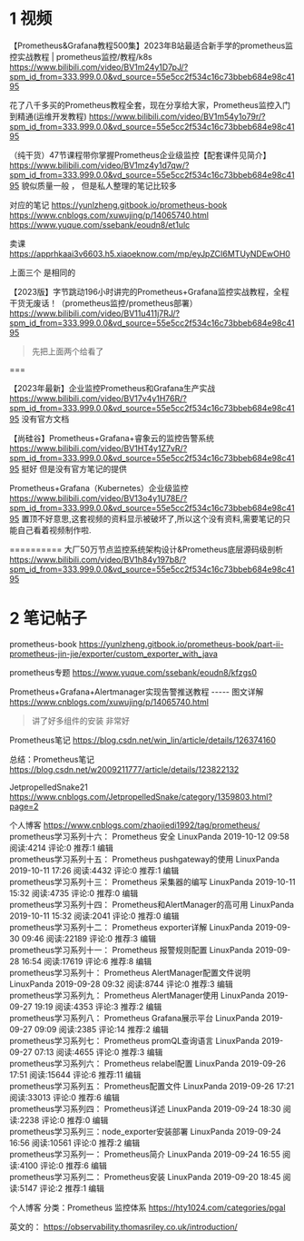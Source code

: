 

# 1 视频 


【Prometheus&Grafana教程500集】2023年B站最适合新手学的prometheus监控实战教程 | prometheus监控/教程/k8s
https://www.bilibili.com/video/BV1m24y1D7pJ/?spm_id_from=333.999.0.0&vd_source=55e5cc2f534c16c73bbeb684e98c4195


花了八千多买的Prometheus教程全套，现在分享给大家，Prometheus监控入门到精通(运维开发教程)
https://www.bilibili.com/video/BV1m54y1o79r/?spm_id_from=333.999.0.0&vd_source=55e5cc2f534c16c73bbeb684e98c4195



（纯干货）47节课程带你掌握Prometheus企业级监控【配套课件见简介】
https://www.bilibili.com/video/BV1mz4y1d7qw/?spm_id_from=333.999.0.0&vd_source=55e5cc2f534c16c73bbeb684e98c4195
貌似质量一般 ， 但是私人整理的笔记比较多 



对应的笔记
https://yunlzheng.gitbook.io/prometheus-book
https://www.cnblogs.com/xuwujing/p/14065740.html
https://www.yuque.com/ssebank/eoudn8/et1ulc

卖课
https://apprhkaai3v6603.h5.xiaoeknow.com/mp/eyJpZCI6MTUyNDEwOH0 



上面三个 是相同的 

【2023版】字节跳动196小时讲完的Prometheus+Grafana监控实战教程，全程干货无废话！（prometheus监控/prometheus部署）
https://www.bilibili.com/video/BV11u411j7RJ/?spm_id_from=333.999.0.0&vd_source=55e5cc2f534c16c73bbeb684e98c4195

> 先把上面两个给看了 


===





【2023年最新】企业监控Prometheus和Grafana生产实战
https://www.bilibili.com/video/BV17v4y1H76R/?spm_id_from=333.999.0.0&vd_source=55e5cc2f534c16c73bbeb684e98c4195
没有官方文档 


【尚硅谷】Prometheus+Grafana+睿象云的监控告警系统
https://www.bilibili.com/video/BV1HT4y1Z7vR/?spm_id_from=333.999.0.0&vd_source=55e5cc2f534c16c73bbeb684e98c4195
挺好 但是没有官方笔记的提供


Prometheus+Grafana（Kubernetes）企业级监控
https://www.bilibili.com/video/BV13o4y1U78E/?spm_id_from=333.999.0.0&vd_source=55e5cc2f534c16c73bbeb684e98c4195
置顶不好意思,这套视频的资料显示被破坏了,所以这个没有资料,需要笔记的只能自己看着视频制作啦.





==========
大厂50万节点监控系统架构设计&Prometheus底层源码级剖析
https://www.bilibili.com/video/BV1h84y197b8/?spm_id_from=333.999.0.0&vd_source=55e5cc2f534c16c73bbeb684e98c4195



# 2 笔记帖子 

prometheus-book
https://yunlzheng.gitbook.io/prometheus-book/part-ii-prometheus-jin-jie/exporter/custom_exporter_with_java


prometheus专题
https://www.yuque.com/ssebank/eoudn8/kfzgs0


 Prometheus+Grafana+Alertmanager实现告警推送教程 ----- 图文详解
https://www.cnblogs.com/xuwujing/p/14065740.html
> 讲了好多组件的安装 非常好


Prometheus笔记
https://blog.csdn.net/win_lin/article/details/126374160


总结：Prometheus笔记
https://blog.csdn.net/w2009211777/article/details/123822132


JetpropelledSnake21
https://www.cnblogs.com/JetpropelledSnake/category/1359803.html?page=2



个人博客
https://www.cnblogs.com/zhaojiedi1992/tag/prometheus/
prometheus学习系列十六： Prometheus 安全 LinuxPanda 2019-10-12 09:58 阅读:4214 评论:0 推荐:1 编辑   
prometheus学习系列十五： Prometheus pushgateway的使用 LinuxPanda 2019-10-11 17:26 阅读:4432 评论:0 推荐:1 编辑   
prometheus学习系列十三： Prometheus 采集器的编写 LinuxPanda 2019-10-11 15:32 阅读:4735 评论:0 推荐:0 编辑   
prometheus学习系列十四： Prometheus和AlertManager的高可用 LinuxPanda 2019-10-11 15:32 阅读:2041 评论:0 推荐:0 编辑   
prometheus学习系列十二： Prometheus exporter详解 LinuxPanda 2019-09-30 09:46 阅读:22189 评论:0 推荐:3 编辑   
prometheus学习系列十一： Prometheus 报警规则配置 LinuxPanda 2019-09-28 16:54 阅读:17619 评论:6 推荐:8 编辑   
prometheus学习系列十： Prometheus AlertManager配置文件说明 LinuxPanda 2019-09-28 09:32 阅读:8744 评论:0 推荐:3 编辑   
prometheus学习系列九： Prometheus AlertManager使用 LinuxPanda 2019-09-27 19:19 阅读:4353 评论:3 推荐:2 编辑   
prometheus学习系列八： Prometheus Grafana展示平台 LinuxPanda 2019-09-27 09:09 阅读:2385 评论:14 推荐:2 编辑   
prometheus学习系列七： Prometheus promQL查询语言 LinuxPanda 2019-09-27 07:13 阅读:4655 评论:0 推荐:3 编辑   
prometheus学习系列六： Prometheus relabel配置 LinuxPanda 2019-09-26 17:51 阅读:15644 评论:6 推荐:11 编辑   
prometheus学习系列五： Prometheus配置文件 LinuxPanda 2019-09-26 17:21 阅读:33013 评论:0 推荐:6 编辑   
prometheus学习系列四： Prometheus详述 LinuxPanda 2019-09-24 18:30 阅读:2238 评论:0 推荐:0 编辑   
prometheus学习系列三：node_exporter安装部署 LinuxPanda 2019-09-24 16:56 阅读:10561 评论:0 推荐:2 编辑   
prometheus学习系列一： Prometheus简介 LinuxPanda 2019-09-24 16:55 阅读:4100 评论:0 推荐:6 编辑   
prometheus学习系列二： Prometheus安装 LinuxPanda 2019-09-20 18:45 阅读:5147 评论:2 推荐:1 编辑   


个人博客
分类：Prometheus 监控体系
https://hty1024.com/categories/pgal



英文的： 
https://observability.thomasriley.co.uk/introduction/




